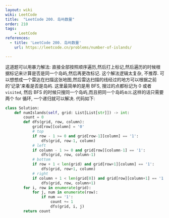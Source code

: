 ```yaml
---
layout: wiki
wiki: LeetCode
title:  "LeetCode 200. 岛屿数量"
order: 210
tags: 
    - LeetCode
references:
  - title: 'LeetCode 200. 岛屿数量'
    url: https://leetcode.cn/problems/number-of-islands/

---
```

这道题可以用暴力解法: 直接全部按照顺序遍历,然后打上标记,然后遍历的时候根据标记来计算是否是同一个岛屿,然后再更改标记. 这个解法逻辑太复杂, 不推荐. 可以想想成一个雷达在扫描这张地图,然后雷达扫描的线经过的地方可以根据之前的'记录'来看是否是岛屿. 这里最简单的是用 BFS, 搜过的点都标记为 0 或者`visited`, 然后 BFS 的时候只搜同一个岛屿,而且把同一个岛屿`击沉`.这样的话只需要两个 for 循环, 一个递归就可以解决. 代码如下:

```python
class Solution:
    def numIslands(self, grid: List[List[str]]) -> int:
        count = 0
        def dfs(grid, row, column):
            grid[row][column] = '0'
            # top
            if row - 1 >= 0 and grid[row-1][column] == '1':
                dfs(grid, row-1, column)
            # left
            if column - 1 >= 0 and grid[row][column-1] == '1':
                dfs(grid, row, column-1)
            # bottom
            if row + 1 < len(grid) and grid[row+1][column] == '1':
                dfs(grid, row+1, column)
            # right
            if column + 1 < len(grid[0]) and grid[row][column+1] == '1':
                dfs(grid, row, column+1)
        for i, row in enumerate(grid):
            for j, num in enumerate(row):
                if num == '1':
                    count += 1                    
                    dfs(grid, i, j)
        return count
```
